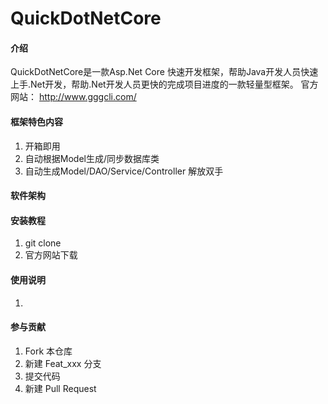 # QuickDotNetCore

#### 介绍
QuickDotNetCore是一款Asp.Net Core 快速开发框架，帮助Java开发人员快速上手.Net开发，帮助.Net开发人员更快的完成项目进度的一款轻量型框架。
官方网站： http://www.gggcli.com/

#### 框架特色内容
1. 开箱即用
2. 自动根据Model生成/同步数据库类
3. 自动生成Model/DAO/Service/Controller 解放双手

#### 软件架构



#### 安装教程

1.  git clone
2.  官方网站下载

#### 使用说明

1.  

#### 参与贡献

1.  Fork 本仓库
2.  新建 Feat_xxx 分支
3.  提交代码
4.  新建 Pull Request
